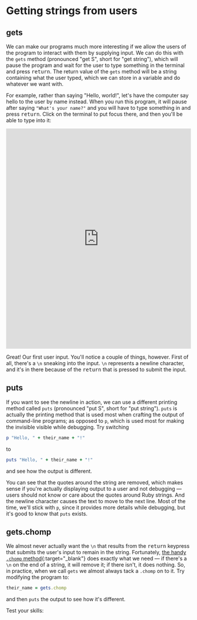 # Getting strings from users

## gets

We can make our programs much more interesting if we allow the users of the program to interact with them by supplying input. We can do this with the `gets` method (pronounced "get S", short for "get string"), which will pause the program and wait for the user to type something in the terminal and press <kbd>return</kbd>. The return value of the `gets` method will be a string containing what the user typed, which we can store in a variable and do whatever we want with.

For example, rather than saying "Hello, world!", let's have the computer say hello to the user by name instead. When you run this program, it will pause after saying `"What's your name?"` and you will have to type something in and press <kbd>return</kbd>. Click on the terminal to put focus there, and then you'll be able to type into it:

<iframe frameborder="0" width="100%" height="600px" src="https://repl.it/@raghubetina/Hello-gets?lite=true"></iframe>

Great! Our first user input. You'll notice a couple of things, however. First of all, there's a `\n` sneaking into the input. `\n` represents a newline character, and it's in there because of the <kbd>return</kbd> that is pressed to submit the input.

## puts

If you want to see the newline in action, we can use a different printing method called `puts` (pronounced "put S", short for "put string"). `puts` is actually the printing method that is used most when crafting the output of command-line programs; as opposed to `p`, which is used most for making the invisible visible while debugging. Try switching

```ruby
p "Hello, " + their_name + "!"
```

to

```ruby
puts "Hello, " + their_name + "!"
```

and see how the output is different.

You can see that the quotes around the string are removed, which makes sense if you're actually displaying output to a user and not debugging — users should not know or care about the quotes around Ruby strings. And the newline character causes the text to move to the next line. Most of the time, we'll stick with `p`, since it provides more details while debugging, but it's good to know that `puts` exists.

## gets.chomp

We almost never actually want the `\n` that results from the <kbd>return</kbd> keypress that submits the user's input to remain in the string. Fortunately, [the handy `.chomp` method](https://chapters.firstdraft.com/chapters/757#chomp){:target="_blank"} does exactly what we need — if there's a `\n` on the end of a string, it will remove it; if there isn't, it does nothing. So, in practice, when we call `gets` we almost always tack a `.chomp` on to it. Try modifying the program to:

```ruby
their_name = gets.chomp
```

and then `puts` the output to see how it's different.

Test your skills:
